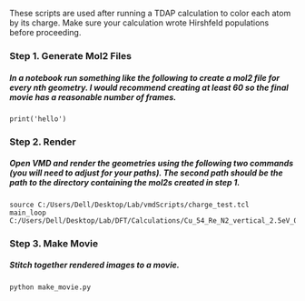 These scripts are used after running a TDAP calculation to color each atom by its charge. Make sure your calculation wrote Hirshfeld populations before proceeding. 

### Step 1. Generate Mol2 Files
##### In a notebook run something like the following to create a mol2 file for every nth geometry. I would recommend creating at least 60 so the final movie has a reasonable number of frames.  

```
print('hello')
```

### Step 2. Render
##### Open VMD and render the geometries using the following two commands (you will need to adjust for your paths). The second path should be the path to the directory containing the mol2s created in step 1. 

```
source C:/Users/Dell/Desktop/Lab/vmdScripts/charge_test.tcl
main_loop C:/Users/Dell/Desktop/Lab/DFT/Calculations/Cu_54_Re_N2_vertical_2.5eV_0.1amplitude_fixedPositions/mol2s/
```

### Step 3. Make Movie
##### Stitch together rendered images to a movie. 

```
python make_movie.py
```
